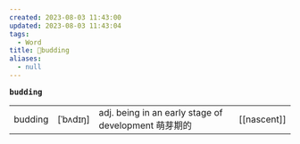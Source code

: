 ```yaml
---
created: 2023-08-03 11:43:00
updated: 2023-08-03 11:43:04
tags:
  - Word
title: 📖budding
aliases:
  - null
---
```


<pre><strong>budding</strong></pre>
|   |   |   |   |
|---|---|---|---|
|budding|[ˈbʌdɪŋ]|adj. being in an early stage of development 萌芽期的|[[nascent]]|